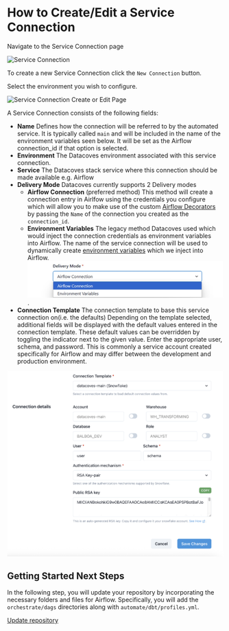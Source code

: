 # How to Create/Edit a Service Connection

Navigate to the Service Connection page

![Service Connection](./assets/menu_service_connection.gif)

To create a new Service Connection click the `New Connection` button.

Select the environment you wish to configure.

![Service Connection Create or Edit Page](./assets/serviceconnection_editnew_page.png)

A Service Connection consists of the following fields:

- **Name** Defines how the connection will be referred to by the automated service. It is typically called `main` and will be included in the name of the environment variables seen below. It will be set as the Airflow connection_id if that option is selected.
- **Environment** The Datacoves environment associated with this service connection.
- **Service** The Datacoves stack service where this connection should be made available e.g. Airflow
- **Delivery Mode** Datacoves currently supports 2 Delivery modes
  - **Airflow Connection** (preferred method) This method will create a connection entry in Airlfow using the credentials you configure which will allow you to make use of the custom [Airflow Decorators](/reference/airflow/datacoves-decorators.md) by passing the `Name` of the connection you created as the `connection_id`. 
  - **Environment Variables** The legacy method Datacoves used which would inject the connection credentials as environment variables into Airflow. The name of the service connection will be used to dynamically create [environment variables](/reference/airflow/environment-service-connection-vars.md) which we inject into Airflow. 
    ![Delivery Mode](assets/service_connection_delivery.jpg). 
- **Connection Template** The connection template to base this service connection on(i.e. the defaults)
  Depending on the template selected, additional fields will be displayed with the default values entered in the connection template. These default values can be overridden by toggling the indicator next to the given value. Enter the appropriate user, schema, and password. This is commonly a service account created specifically for Airflow and may differ between the development and production environment.

![Service Connection Connection Details](./assets/serviceconnection_editnew_details.png)

## Getting Started Next Steps 
In the following step, you will update your repository by incorporating the necessary folders and files for Airflow. Specifically, you will add the `orchestrate/dags` directories along with `automate/dbt/profiles.yml`. 

[Update repository](getting-started/Admin/configure-repository.md)